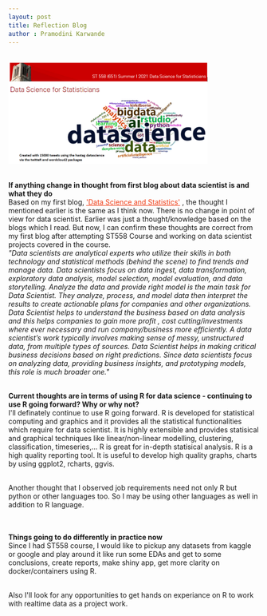 ```yaml
---
layout: post
title: Reflection Blog
author : Pramodini Karwande
---
```


<br />
<img src="https://raw.githubusercontent.com/pkarwan/pkarwan.github.io/master/images/Reflection.PNG" width="400" /><br /><br />

**If anything change in thought from first blog about data scientist is and what they do**  <br />
Based on my first blog, <a href = "https://pkarwan.github.io/First-Blog-Post/"  style="color:#f03c15;">'Data Science and Statistics'</a> , the thought I mentioned earlier is the same as I think now. There is no change in point of view for data scientist. Earlier was just a thought/knowledge based on the blogs which I read. But now, I can confirm these thoughts are correct from my first blog after attempting ST558 Course and working on data scientist projects covered in the course.<br />
*"Data scientists are analytical experts who utilize their skills in both technology and statistical methods (behind the scene) to find trends and manage data. Data scientists focus on data ingest, data transformation, exploratory data analysis, model selection, model evaluation, and data storytelling. Analyze the data and provide right model is the main task for Data Scientist. They analyze, process, and model data then interpret the results to create actionable plans for companies and other organizations. Data Scientist helps to understand the business based on data analysis and this helps companies to gain more profit , cost cutting/investments where ever necessary and run company/business more efficiently. A data scientist’s work typically involves making sense of messy, unstructured data, from multiple types of sources. Data Scientist helps in making critical business decisions based on right predictions. Since data scientists focus on analyzing data, providing business insights, and prototyping models, this role is much broader one."* <br />




 <br />**Current thoughts are in terms of using R for data science - continuing to use R going forward?  Why or why not?** <br />
I'll definately continue to use R going forward. 
R is developed for statistical computing and graphics and it provides all the statistical functionalities which require for data scientist. It is highly extensible and provides statisical and graphical techniques like linear/non-linear modelling, clustering, classification, timeseries,... R is great for in-depth statisical analysis. R is a high quality reporting tool. It is useful to develop high quality graphs, charts by using ggplot2, rcharts, ggvis.

 <br />Another thought that I observed job requirements need not only R but python or other languages too. So I may be using other languages as well in addition to R language.




<br /> <br />**Things going to do differently in practice now**<br />
Since I had ST558 course, I would like to pickup any datasets from kaggle or google and play around it like run some EDAs and get to some conclusions, create reports, make shiny app, get more clarity on docker/containers using R. 

<br />Also I'll look for any opportunities to get hands on experiance on R to work with realtime data as a project work.
